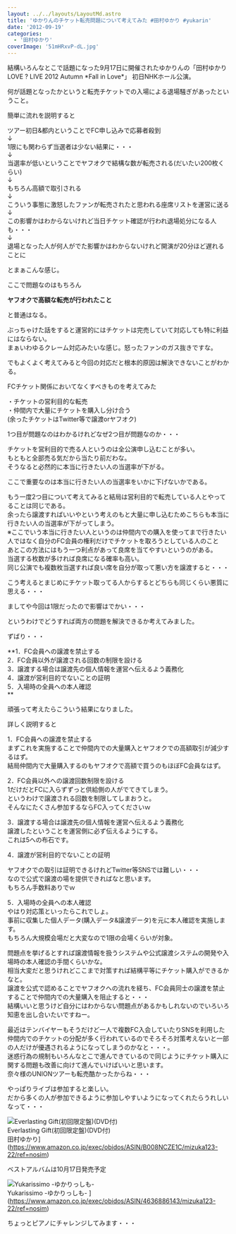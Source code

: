 ```yaml
---
layout: ../../layouts/LayoutMd.astro
title: 'ゆかりんのチケット転売問題について考えてみた #田村ゆかり #yukarin'
date: '2012-09-19'
categories:
  - '田村ゆかり'
coverImage: '51mHRxvP-dL.jpg'
---
```


結構いろんなとこで話題になった9月17日に開催されたゆかりんの「田村ゆかり LOVE ? LIVE 2012 Autumn \*Fall in Love\*」 初日NHKホール公演。

何が話題となったかというと転売チケットでの入場による退場騒ぎがあったということ。

簡単に流れを説明すると

ツアー初日&都内ということでFC申し込みで応募者殺到  
↓  
1限にも関わらず当選者は少ない結果に・・・  
↓  
当選率が低いということでヤフオクで結構な数が転売される(だいたい200枚くらい)  
↓  
もちろん高額で取引される  
↓  
こういう事態に激怒したファンが転売されたと思われる座席リストを運営に送る  
↓  
この影響かはわからないけれど当日チケット確認が行われ退場処分になる人も・・・  
↓  
退場となった人が何人がでた影響かはわからないけれど開演が20分ほど遅れることに

とまぁこんな感じ。

ここで問題なのはもちろん

**ヤフオクで高額な転売が行われたこと**

と普通はなる。

ぶっちゃけた話をすると運営的にはチケットは完売していて対応しても特に利益にはならない。  
まぁいわゆるクレーム対応みたいな感じ。怒ったファンのガス抜きですな。

でもよくよく考えてみると今回の対応だと根本的原因は解決できないことがわかる。

FCチケット関係においてなくすべきものを考えてみた

・チケットの営利目的な転売  
・仲間内で大量にチケットを購入し分け合う  
(余ったチケットはTwitter等で譲渡orヤフオク)

1つ目が問題なのはわかるけれどなぜ2つ目が問題なのか・・・

チケットを営利目的で売る人というのは全公演申し込むことが多い。  
もともと全部売る気だから当たり前だわな。  
そうなると必然的に本当に行きたい人の当選率が下がる。

ここで重要なのは本当に行きたい人の当選率をいかに下げないかである。

もう一度2つ目について考えてみると結局は営利目的で転売している人とやってることは同じである。  
余ったら譲渡すればいいやという考えのもと大量に申し込むためこちらも本当に行きたい人の当選率が下がってしまう。  
※ここでいう本当に行きたい人というのは仲間内での購入を使ってまで行きたい人ではなく自分のFC会員の権利だけでチケットを取ろうとしている人のこと  
あとこの方法にはもう一つ利点があって良席を当てやすいというのがある。  
当選する枚数が多ければ良席になる確率も高い。  
同じ公演でも複数枚当選すれば良い席を自分が取って悪い方を譲渡すると・・・

こう考えるとまじめにチケット取ってる人からするとどちらも同じくらい悪質に思える・・・

ましてや今回は1限だったので影響はでかい・・・

というわけでどうすれば両方の問題を解決できるか考えてみました。

ずばり・・・

**1．FC会員への譲渡を禁止する  
2．FC会員以外が譲渡される回数の制限を設ける  
3．譲渡する場合は譲渡先の個人情報を運営へ伝えるよう義務化  
4．譲渡が営利目的でないことの証明  
5．入場時の全員への本人確認  
**

頑張って考えたらこういう結果になりました。

詳しく説明すると

1．FC会員への譲渡を禁止する  
まずこれを実施することで仲間内での大量購入とヤフオクでの高額取引が減少するはず。  
結局仲間内で大量購入するのもヤフオクで高額で買うのもほぼFC会員なはず。

2．FC会員以外への譲渡回数制限を設ける  
1だけだとFCに入らずずっと供給側の人がでてきてしまう。  
というわけで譲渡される回数を制限してしまおうと。  
そんなにたくさん参加するならFC入ってくださいｗ

3．譲渡する場合は譲渡先の個人情報を運営へ伝えるよう義務化  
譲渡したということを運営側に必ず伝えるようにする。  
これは5への布石です。

4．譲渡が営利目的でないことの証明

ヤフオクでの取引は証明できるけれどTwitter等SNSでは難しい・・・  
なので公式で譲渡の場を提供できればなと思います。  
もちろん手数料ありでｗ

5．入場時の全員への本人確認  
やはり対応策といったらこれでしょ。  
事前に収集した個人データ(購入データ&譲渡データ)を元に本人確認を実施します。  
もちろん大規模会場だと大変なので1限の会場くらいが対象。

問題点を挙げるとすれば譲渡情報を扱うシステムや公式譲渡システムの開発や入場時の本人確認の手間くらいかな。  
相当大変だと思うけれどここまで対策すれば結構平等にチケット購入ができるかなと。  
譲渡を公式で認めることでヤフオクへの流れを経ち、FC会員同士の譲渡を禁止することで仲間内での大量購入を阻止すると・・・  
結構いいと思うけど自分にはわからない問題点があるかもしれないのでいろいろ知恵を出し合いたいですねー。

最近はテンバイヤーもそうだけど一人で複数FC入会していたりSNSを利用した仲間内でのチケットの分配が多く行われているのでそろそろ対策考えないと一部の人だけが優遇されるようになってしまうのかなと・・・。  
迷惑行為の規制もいろんなとこで進んできているので同じようにチケット購入に関する問題も改善に向けて進んでいけばいいと思います。  
奈々様のUNIONツアーも転売酷かったからね・・・

やっぱりライブは参加すると楽しい。  
だから多くの人が参加できるように参加しやすいようになってくれたらうれしいなって・・・

![Everlasting Gift(初回限定盤)(DVD付)](/archive/images/no-image-avail-tny.gif)  
Everlasting Gift(初回限定盤)(DVD付)  
田村ゆかり](https://www.amazon.co.jp/exec/obidos/ASIN/B008NCZE1C/mizuka123-22/ref=nosim)

ベストアルバムは10月17日発売予定

![Yukarissimo -ゆかりっしも-](/archive/images/51hDTyFhxML._SL75_.jpg)  
Yukarissimo -ゆかりっしも-
](https://www.amazon.co.jp/exec/obidos/ASIN/4636886143/mizuka123-22/ref=nosim)

ちょっとピアノにチャレンジしてみます・・・
